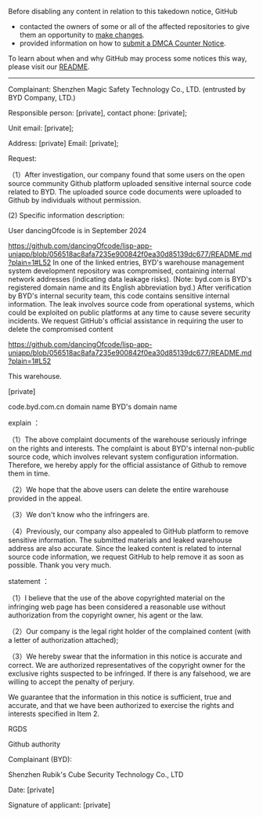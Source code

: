 Before disabling any content in relation to this takedown notice, GitHub
- contacted the owners of some or all of the affected repositories to give them an opportunity to [make changes](https://docs.github.com/en/github/site-policy/dmca-takedown-policy#a-how-does-this-actually-work).
- provided information on how to [submit a DMCA Counter Notice](https://docs.github.com/en/articles/guide-to-submitting-a-dmca-counter-notice).

To learn about when and why GitHub may process some notices this way, please visit our [README](https://github.com/github/dmca/blob/master/README.md#anatomy-of-a-takedown-notice).

---

Complainant: Shenzhen Magic Safety Technology Co., LTD. (entrusted by BYD Company, LTD.)

Responsible person: [private], contact phone: [private];

Unit email: [private];

Address: [private] Email: [private];

Request:

（1）After investigation, our company found that some users on the open source community Github platform uploaded sensitive internal source code related to BYD. The uploaded source code documents were uploaded to Github by individuals without permission.

(2) Specific information description:

User dancingOfcode is in September 2024

https://github.com/dancingOfcode/lisp-app-uniapp/blob/056518ac8afa7235e900842f0ea30d85139dc677/README.md?plain=1#L52 In one of the linked entries, BYD's warehouse management system development repository was compromised, containing internal network addresses (indicating data leakage risks). (Note: byd.com is BYD's registered domain name and its English abbreviation byd.) After verification by BYD's internal security team, this code contains sensitive internal information. The leak involves source code from operational systems, which could be exploited on public platforms at any time to cause severe security incidents. We request GitHub's official assistance in requiring the user to delete the compromised content

https://github.com/dancingOfcode/lisp-app-uniapp/blob/056518ac8afa7235e900842f0ea30d85139dc677/README.md?plain=1#L52

This warehouse.

[private]

code.byd.com.cn domain name BYD's domain name

explain ：

（1）The above complaint documents of the warehouse seriously infringe on the rights and interests. The complaint is about BYD's internal non-public source code, which involves relevant system configuration information. Therefore, we hereby apply for the official assistance of Github to remove them in time.

（2）We hope that the above users can delete the entire warehouse provided in the appeal.

（3）We don't know who the infringers are.

（4）Previously, our company also appealed to GitHub platform to remove sensitive information. The submitted materials and leaked warehouse address are also accurate. Since the leaked content is related to internal source code information, we request GitHub to help remove it as soon as possible. Thank you very much.

 

 statement ：

（1）I believe that the use of the above copyrighted material on the infringing web page has been considered a reasonable use without authorization from the copyright owner, his agent or the law.

（2）Our company is the legal right holder of the complained content (with a letter of authorization attached);

（3）We hereby swear that the information in this notice is accurate and correct. We are authorized representatives of the copyright owner for the exclusive rights suspected to be infringed. If there is any falsehood, we are willing to accept the penalty of perjury.

We guarantee that the information in this notice is sufficient, true and accurate, and that we have been authorized to exercise the rights and interests specified in Item 2.

 

 

 RGDS

Github authority

Complainant (BYD):

Shenzhen Rubik's Cube Security Technology Co., LTD

Date: [private]

Signature of applicant: [private]
